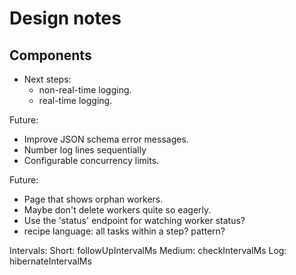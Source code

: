 # Design notes

## Components

* Next steps:
  * non-real-time logging.
  * real-time logging.

Future:
* Improve JSON schema error messages.
* Number log lines sequentially
* Configurable concurrency limits.

Future:
* Page that shows orphan workers.
* Maybe don't delete workers quite so eagerly.
* Use the 'status' endpoint for watching worker status?
* recipe language: all tasks within a step? pattern?

Intervals:
Short: followUpIntervalMs
Medium: checkIntervalMs
Log: hibernateIntervalMs
